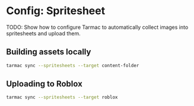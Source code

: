 # Config: Spritesheet
TODO: Show how to configure Tarmac to automatically collect images into spritesheets and upload them.

## Building assets locally
```bash
tarmac sync --spritesheets --target content-folder
```

## Uploading to Roblox
```bash
tarmac sync --spritesheets --target roblox
```